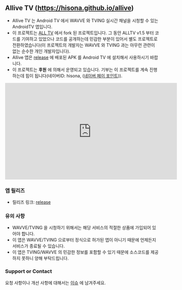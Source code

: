 ## Allive TV (https://hisona.github.io/allive)

* Allive TV 는 Android TV 에서 WAVVE 와 TVING 실시간 채널을 시청할 수 있는 AndroidTV 앱입니다. 
* 이 프로젝트는 [ALL TV](https://github.com/PYTHONKOR/alltv) 에서 fork 된 프로젝트입니다. 그 동안 ALLTV v1.5 부터 코드를 기여하고 있었으나 코드를 공개하는데 민감한 부분이 있어서 별도 프로젝트로 전환하였습니다(이 프로젝트의 개발자는 WAVVE 와 TVING 과는 아무런 관련이 없는 순수한 개인 개발자입니다). 
* Allive 앱은 [release](https://github.com/HISONA/allive/releases) 에 배포된 APK 를 Android TV 에 설치해서 사용하시기 바랍니다.
* 이 프로젝트는 **후원** 에 의해서 운영되고 있습니다. 기부는 이 프로젝트를 계속 진행하는데 힘이 됩니다(네이버ID: hisona, ([네이버 페이 포인트](https://campaign.naver.com/event/pointgift_howto))).

<iframe width="560" height="315" src="https://www.youtube.com/embed/mMsimqnzSzE" frameborder="0" allow="accelerometer; autoplay; encrypted-media; gyroscope; picture-in-picture" allowfullscreen></iframe>

### 앱 릴리즈

* 릴리즈 링크: [release](https://github.com/HISONA/allive/releases) 


### 유의 사항

* WAVVE/TVING 을 시청하기 위해서는 해당 서비스의 적절한 상품에 가입되어 있어야 합니다. 
* 이 앱은 WAVVE/TVING 으로부터 정식으로 허가된 앱이 아니기 때문에 언제든지 서비스가 종료될 수 있습니다.
* 이 앱은 TVING/WAVVE 의 민감한 정보를 포함할 수 있기 때문에 소스코드를 제공하지 못하니 양해 부탁드립니다. 


### Support or Contact

요청 사항이나 개선 사항에 대해서는 [이슈](https://github.com/HISONA/allive/issues) 에 남겨주세요.
